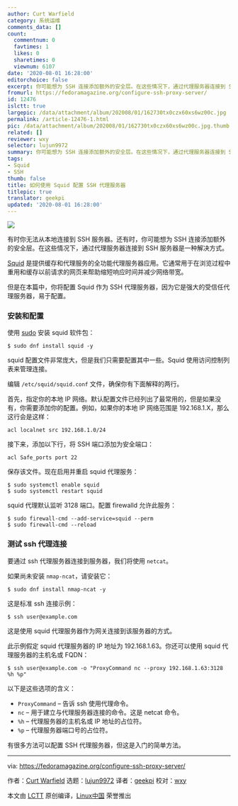 ```yaml
---
author: Curt Warfield
category: 系统运维
comments_data: []
count:
  commentnum: 0
  favtimes: 1
  likes: 0
  sharetimes: 0
  viewnum: 6107
date: '2020-08-01 16:28:00'
editorchoice: false
excerpt: 你可能想为 SSH 连接添加额外的安全层。在这些情况下，通过代理服务器连接到 SSH 服务器是一种解决方式。
fromurl: https://fedoramagazine.org/configure-ssh-proxy-server/
id: 12476
islctt: true
largepic: /data/attachment/album/202008/01/162730tx0czx60xs6wz00c.jpg
permalink: /article-12476-1.html
pic: /data/attachment/album/202008/01/162730tx0czx60xs6wz00c.jpg.thumb.jpg
related: []
reviewer: wxy
selector: lujun9972
summary: 你可能想为 SSH 连接添加额外的安全层。在这些情况下，通过代理服务器连接到 SSH 服务器是一种解决方式。
tags:
- Squid
- SSH
thumb: false
title: 如何使用 Squid 配置 SSH 代理服务器
titlepic: true
translator: geekpi
updated: '2020-08-01 16:28:00'
---
```


![](/data/attachment/album/202008/01/162730tx0czx60xs6wz00c.jpg)


有时你无法从本地连接到 SSH 服务器。还有时，你可能想为 SSH 连接添加额外的安全层。在这些情况下，通过代理服务器连接到 SSH 服务器是一种解决方式。


[Squid](http://www.squid-cache.org/) 是提供缓存和代理服务的全功能代理服务器应用。它通常用于在浏览过程中重用和缓存以前请求的网页来帮助缩短响应时间并减少网络带宽。


但是在本篇中，你将配置 Squid 作为 SSH 代理服务器，因为它是强大的受信任代理服务器，易于配置。


### 安装和配置


使用 [sudo](https://fedoramagazine.org/howto-use-sudo/) 安装 squid 软件包：



```
$ sudo dnf install squid -y

```

squid 配置文件非常庞大，但是我们只需要配置其中一些。Squid 使用访问控制列表来管理连接。


编辑 `/etc/squid/squid.conf` 文件，确保你有下面解释的两行。


首先，指定你的本地 IP 网络。默认配置文件已经列出了最常用的，但是如果没有，你需要添加你的配置。例如，如果你的本地 IP 网络范围是 192.168.1.X，那么这行会是这样：



```
acl localnet src 192.168.1.0/24

```

接下来，添加以下行，将 SSH 端口添加为安全端口：



```
acl Safe_ports port 22

```

保存该文件。现在启用并重启 squid 代理服务：



```
$ sudo systemctl enable squid
$ sudo systemctl restart squid

```

squid 代理默认监听 3128 端口。配置 firewalld 允许此服务：



```
$ sudo firewall-cmd --add-service=squid --perm
$ sudo firewall-cmd --reload

```

### 测试 ssh 代理连接


要通过 ssh 代理服务器连接到服务器，我们将使用 `netcat`。


如果尚未安装 `nmap-ncat`，请安装它：



```
$ sudo dnf install nmap-ncat -y

```

这是标准 ssh 连接示例：



```
$ ssh user@example.com

```

这是使用 squid 代理服务器作为网关连接到该服务器的方式。


此示例假定 squid 代理服务器的 IP 地址为 192.168.1.63。你还可以使用 squid 代理服务器的主机名或 FQDN：



```
$ ssh user@example.com -o "ProxyCommand nc --proxy 192.168.1.63:3128 %h %p"

```

以下是这些选项的含义：


* `ProxyCommand` – 告诉 ssh 使用代理命令。
* `nc` – 用于建立与代理服务器连接的命令。这是 netcat 命令。
* `%h` – 代理服务器的主机名或 IP 地址的占位符。
* `%p` – 代理服务器端口号的占位符。


有很多方法可以配置 SSH 代理服务器，但这是入门​​的简单方法。




---


via: <https://fedoramagazine.org/configure-ssh-proxy-server/>


作者：[Curt Warfield](https://fedoramagazine.org/author/rcurtiswarfield/) 选题：[lujun9972](https://github.com/lujun9972) 译者：[geekpi](https://github.com/geekpi) 校对：[wxy](https://github.com/wxy)


本文由 [LCTT](https://github.com/LCTT/TranslateProject) 原创编译，[Linux中国](https://linux.cn/) 荣誉推出